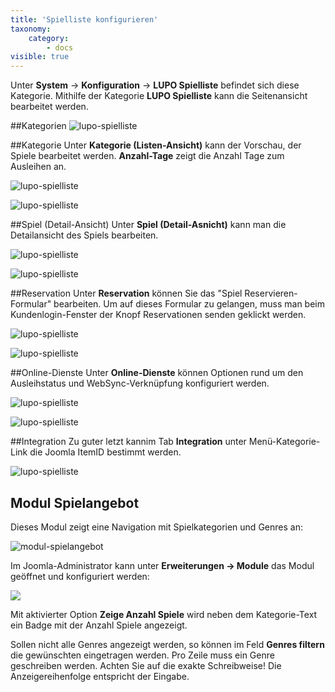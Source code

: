 ```yaml
---
title: 'Spielliste konfigurieren'
taxonomy:
    category:
        - docs
visible: true
---
```


Unter **System** → **Konfiguration** → **LUPO Spielliste** befindet sich diese Kategorie. Mithilfe der Kategorie **LUPO Spielliste** kann die Seitenansicht bearbeitet werden.


##Kategorien
![lupo-spielliste](../../images/com_lupo_options_categories.png)

##Kategorie
Unter **Kategorie (Listen-Ansicht)** kann der Vorschau, der Spiele bearbeitet werden. **Anzahl-Tage** zeigt die Anzahl Tage zum Ausleihen an.

![lupo-spielliste](../../images/com_lupo_options_category.png)

![lupo-spielliste](../../images/neue-spiele.png)

##Spiel (Detail-Ansicht)
Unter **Spiel (Detail-Asnicht)** kann man die Detailansicht des Spiels bearbeiten. 

![lupo-spielliste](../../images/com_lupo_options_detailview.png)

![lupo-spielliste](../../images/spiel-detailansicht.png)

##Reservation
Unter **Reservation** können Sie das "Spiel Reservieren-Formular" bearbeiten. Um auf dieses Formular zu gelangen, muss man beim Kundenlogin-Fenster der Knopf <span class="btn-lupo">Reservationen senden</span> geklickt werden.

![lupo-spielliste](../../images/com_lupo_options_reservation.png)

![lupo-spielliste](../../images/spiel-reservieren.png)

##Online-Dienste
Unter **Online-Dienste** können Optionen rund um den Ausleihstatus und WebSync-Verknüpfung konfiguriert werden.

![lupo-spielliste](../../images/com_lupo_options_online_services.png)

![lupo-spielliste](../../images/ausleihstatus-bild.png)

##Integration
Zu guter letzt kannim Tab **Integration** unter Menü-Kategorie-Link die Joomla ItemID bestimmt werden.

![lupo-spielliste](../../images/com_lupo_options_integration.png)

## Modul Spielangebot

Dieses Modul zeigt eine Navigation mit Spielkategorien und Genres an: 

![modul-spielangebot](../../images/modul-spielangebot.png)

Im Joomla-Administrator kann unter **Erweiterungen → Module** das Modul geöffnet und konfiguriert werden:

![](../../images/modul-spielkategorien-optionen.png)

Mit aktivierter Option **Zeige Anzahl Spiele** wird neben dem Kategorie-Text ein Badge mit der Anzahl Spiele angezeigt.

Sollen nicht alle Genres angezeigt werden, so können im Feld **Genres filtern** die gewünschten eingetragen werden. Pro Zeile muss ein Genre geschreiben werden. Achten Sie auf die exakte Schreibweise! Die Anzeigereihenfolge entspricht der Eingabe. 

